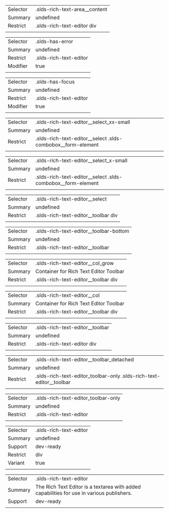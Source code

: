 
|  |  |
|-------|-------|
| Selector | .slds-rich-text-area__content |
| Summary | undefined |
| Restrict | .slds-rich-text-editor div |
|  |  |


|  |  |
|-------|-------|
| Selector | .slds-has-error |
| Summary | undefined |
| Restrict | .slds-rich-text-editor |
| Modifier | true |
|  |  |


|  |  |
|-------|-------|
| Selector | .slds-has-focus |
| Summary | undefined |
| Restrict | .slds-rich-text-editor |
| Modifier | true |
|  |  |


|  |  |
|-------|-------|
| Selector | .slds-rich-text-editor__select_xx-small |
| Summary | undefined |
| Restrict | .slds-rich-text-editor__select .slds-combobox__form-element |
|  |  |


|  |  |
|-------|-------|
| Selector | .slds-rich-text-editor__select_x-small |
| Summary | undefined |
| Restrict | .slds-rich-text-editor__select .slds-combobox__form-element |
|  |  |


|  |  |
|-------|-------|
| Selector | .slds-rich-text-editor__select |
| Summary | undefined |
| Restrict | .slds-rich-text-editor__toolbar div |
|  |  |


|  |  |
|-------|-------|
| Selector | .slds-rich-text-editor__toolbar-bottom |
| Summary | undefined |
| Restrict | .slds-rich-text-editor__toolbar |
|  |  |


|  |  |
|-------|-------|
| Selector | .slds-rich-text-editor__col_grow |
| Summary | Container for Rich Text Editor Toolbar |
| Restrict | .slds-rich-text-editor__toolbar div |
|  |  |


|  |  |
|-------|-------|
| Selector | .slds-rich-text-editor__col |
| Summary | Container for Rich Text Editor Toolbar |
| Restrict | .slds-rich-text-editor__toolbar div |
|  |  |


|  |  |
|-------|-------|
| Selector | .slds-rich-text-editor__toolbar |
| Summary | undefined |
| Restrict | .slds-rich-text-editor div |
|  |  |


|  |  |
|-------|-------|
| Selector | .slds-rich-text-editor__toolbar_detached |
| Summary | undefined |
| Restrict | .slds-rich-text-editor_toolbar-only .slds-rich-text-editor__toolbar |
|  |  |


|  |  |
|-------|-------|
| Selector | .slds-rich-text-editor_toolbar-only |
| Summary | undefined |
| Restrict | .slds-rich-text-editor |
|  |  |


|  |  |
|-------|-------|
| Selector | .slds-rich-text-editor |
| Summary | undefined |
| Support | dev-ready |
| Restrict | div |
| Variant | true |
|  |  |


|  |  |
|-------|-------|
| Selector | .slds-rich-text-editor |
| Summary | The Rich Text Editor is a textarea with added capabilities for use in various publishers. |
| Support | dev-ready |
|  |  |

